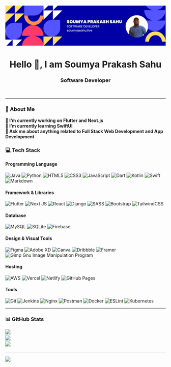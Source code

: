 ![MasterHead](./SoumyaPrakashSahu.png)

<h1 align="center">Hello 👋, I am Soumya Prakash Sahu</h1>
<h3 align="center">Software Developer</h3>

<p align="center">
    <a href="https://soumyasahu.live/" target="_blank"><img alt="" src="https://img.shields.io/badge/Portfolio-%23000000.svg?style=for-the-badge&logo=firefox&logoColor=#FF7139" style="vertical-align:center" /></a>
    <a href="https://twitter.com/soumyap24717773" target="_blank"><img alt="" src="https://img.shields.io/badge/Twitter-000?logo=Twitter&logoColor=1DA1F2&style=for-the-badge" style="vertical-align:center" /></a>
    <a href="https://www.linkedin.com/in/soumya-prakash-sahu-68886921b/" target="_blank"><img alt="" src="https://img.shields.io/badge/LinkedIn-000?logo=linkedin&logoColor=0A66C2&style=for-the-badge" style="vertical-align:center" /></a>
    <a href="https://github.com/SOUMYA-CODING" target="_blank"><img alt="" src="https://img.shields.io/badge/GitHub-000?logo=github&logoColor=FFFFFF&style=for-the-badge" style="vertical-align:center" /></a>
</p>

<hr>

### 💫 About Me

<strong>
🔭 I’m currently working on Flutter and Next.js<br>🌱 I’m currently learning SwiftUI<br>💬 Ask me about anything related to Full Stack Web Development and App Development
</strong>

### 💻 Tech Stack

#### Programming Language
![Java](https://img.shields.io/badge/java-%23ED8B00.svg?style=for-the-badge&logo=java&logoColor=white) ![Python](https://img.shields.io/badge/python-3670A0?style=for-the-badge&logo=python&logoColor=ffdd54) ![HTML5](https://img.shields.io/badge/html5-%23E34F26.svg?style=for-the-badge&logo=html5&logoColor=white) ![CSS3](https://img.shields.io/badge/css3-%231572B6.svg?style=for-the-badge&logo=css3&logoColor=white) ![JavaScript](https://img.shields.io/badge/javascript-%23323330.svg?style=for-the-badge&logo=javascript&logoColor=%23F7DF1E) ![Dart](https://img.shields.io/badge/dart-%230175C2.svg?style=for-the-badge&logo=dart&logoColor=white) ![Kotlin](https://img.shields.io/badge/kotlin-%230095D5.svg?style=for-the-badge&logo=kotlin&logoColor=white) ![Swift](https://img.shields.io/badge/swift-F54A2A?style=for-the-badge&logo=swift&logoColor=white) ![Markdown](https://img.shields.io/badge/markdown-%23000000.svg?style=for-the-badge&logo=markdown&logoColor=white)

#### Framework & Libraries
![Flutter](https://img.shields.io/badge/Flutter-%2302569B.svg?style=for-the-badge&logo=Flutter&logoColor=white) ![Next JS](https://img.shields.io/badge/Next-black?style=for-the-badge&logo=next.js&logoColor=white) ![React](https://img.shields.io/badge/react-%2320232a.svg?style=for-the-badge&logo=react&logoColor=%2361DAFB) ![Django](https://img.shields.io/badge/django-%23092E20.svg?style=for-the-badge&logo=django&logoColor=white) ![SASS](https://img.shields.io/badge/SASS-hotpink.svg?style=for-the-badge&logo=SASS&logoColor=white) ![Bootstrap](https://img.shields.io/badge/bootstrap-%23563D7C.svg?style=for-the-badge&logo=bootstrap&logoColor=white) ![TailwindCSS](https://img.shields.io/badge/tailwindcss-%2338B2AC.svg?style=for-the-badge&logo=tailwind-css&logoColor=white)

#### Database
![MySQL](https://img.shields.io/badge/mysql-%2300f.svg?style=for-the-badge&logo=mysql&logoColor=white) ![SQLite](https://img.shields.io/badge/sqlite-%2307405e.svg?style=for-the-badge&logo=sqlite&logoColor=white) ![Firebase](https://img.shields.io/badge/firebase-%23039BE5.svg?style=for-the-badge&logo=firebase)

#### Design & Visual Tools
![Figma](https://img.shields.io/badge/figma-%23F24E1E.svg?style=for-the-badge&logo=figma&logoColor=white) ![Adobe XD](https://img.shields.io/badge/Adobe%20XD-470137?style=for-the-badge&logo=Adobe%20XD&logoColor=#FF61F6) ![Canva](https://img.shields.io/badge/Canva-%2300C4CC.svg?style=for-the-badge&logo=Canva&logoColor=white) ![Dribbble](https://img.shields.io/badge/Dribbble-EA4C89?style=for-the-badge&logo=dribbble&logoColor=white) ![Framer](https://img.shields.io/badge/Framer-black?style=for-the-badge&logo=framer&logoColor=blue) ![Gimp Gnu Image Manipulation Program](https://img.shields.io/badge/Gimp-657D8B?style=for-the-badge&logo=gimp&logoColor=FFFFFF)

#### Hosting
![AWS](https://img.shields.io/badge/AWS-%23FF9900.svg?style=for-the-badge&logo=amazon-aws&logoColor=white) ![Vercel](https://img.shields.io/badge/vercel-%23000000.svg?style=for-the-badge&logo=vercel&logoColor=white) ![Netlify](https://img.shields.io/badge/netlify-%23000000.svg?style=for-the-badge&logo=netlify&logoColor=#00C7B7) ![GitHub Pages](https://img.shields.io/badge/-GitHub%20Pages-000?style=for-the-badge&logo=github)

#### Tools
![Git](https://img.shields.io/badge/-Git-000?style=for-the-badge&logo=git) ![Jenkins](https://img.shields.io/badge/jenkins-%232C5263.svg?style=for-the-badge&logo=jenkins&logoColor=white) ![Nginx](https://img.shields.io/badge/nginx-%23009639.svg?style=for-the-badge&logo=nginx&logoColor=white) ![Postman](https://img.shields.io/badge/Postman-FF6C37?style=for-the-badge&logo=postman&logoColor=white) ![Docker](https://img.shields.io/badge/docker-%230db7ed.svg?style=for-the-badge&logo=docker&logoColor=white) ![ESLint](https://img.shields.io/badge/ESLint-4B3263?style=for-the-badge&logo=eslint&logoColor=white) ![Kubernetes](https://img.shields.io/badge/kubernetes-%23326ce5.svg?style=for-the-badge&logo=kubernetes&logoColor=white)

<hr>

### 📊 GitHub Stats
![](https://github-readme-stats.vercel.app/api?username=SOUMYA-CODING&theme=dark&hide_border=false&include_all_commits=true&count_private=true)<br/>
![](https://github-readme-streak-stats.herokuapp.com/?user=SOUMYA-CODING&theme=dark&hide_border=false)<br/>
![](https://github-readme-stats.vercel.app/api/top-langs/?username=SOUMYA-CODING&theme=dark&hide_border=false&include_all_commits=true&count_private=true&layout=compact)

---
[![](https://visitcount.itsvg.in/api?id=SOUMYA-CODING&icon=8&color=1)](https://visitcount.itsvg.in)
